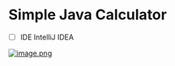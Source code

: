 # Simple Java Calculator 

- [ ] IDE
IntelliJ IDEA


[![image.png](https://i.postimg.cc/fk4RLpv8/image.png)](https://postimg.cc/7JVktBdz)
